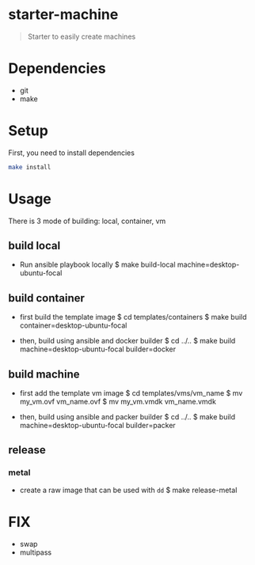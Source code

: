 # starter-machine

> Starter to easily create machines

# Dependencies
- git
- make

# Setup
First, you need to install dependencies
```sh
make install
```


# Usage

There is 3 mode of building: local, container, vm


## build local
- Run ansible playbook locally
$ make build-local machine=desktop-ubuntu-focal


## build container
- first build the template image
$ cd templates/containers
$ make build container=desktop-ubuntu-focal

- then, build using ansible and docker builder
$ cd ../..
$ make build machine=desktop-ubuntu-focal builder=docker


## build machine
- first add the template vm image
$ cd templates/vms/vm_name
$ mv my_vm.ovf vm_name.ovf
$ mv my_vm.vmdk vm_name.vmdk

- then, build using ansible and packer builder
$ cd ../..
$ make build machine=desktop-ubuntu-focal builder=packer


## release

### metal
- create a raw image that can be used with `dd`
$ make release-metal


# FIX
- swap
- multipass
